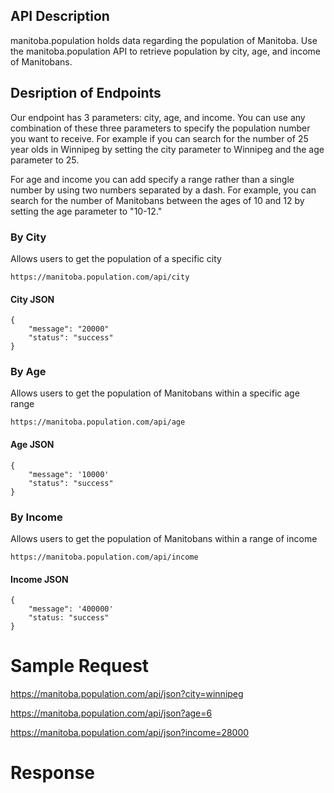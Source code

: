 ## API Description

manitoba.population holds data regarding the population of Manitoba. Use the manitoba.population API to retrieve population by city, age, and income of Manitobans.

## Desription of Endpoints

Our endpoint has 3 parameters: city, age, and income. You can use any combination of these three parameters to specify the population number you want to receive. For example if you can search for the number of 25 year olds in Winnipeg by setting the city parameter to Winnipeg and the age parameter to 25. 

For age and income you can add specify a range rather than a single number by using two numbers separated by a dash. For example, you can search for the number of Manitobans between the ages of 10 and 12 by setting the age parameter to "10-12."

### By City

Allows users to get the population of a specific city


    https://manitoba.population.com/api/city



####  City JSON



    {
        "message": "20000"
        "status": "success"
    }
















### By Age

Allows users to get the population of Manitobans within a specific age range


    https://manitoba.population.com/api/age
    
    
    

####  Age JSON



    {
        "message": '10000'
        "status": "success"
    }







### By Income

Allows users to get the population of Manitobans within a range of income


    https://manitoba.population.com/api/income

    
    
    
####  Income JSON



    {
        "message": '400000'
        "status: "success"
    }






# Sample Request


https://manitoba.population.com/api/json?city=winnipeg

https://manitoba.population.com/api/json?age=6

https://manitoba.population.com/api/json?income=28000


# Response
